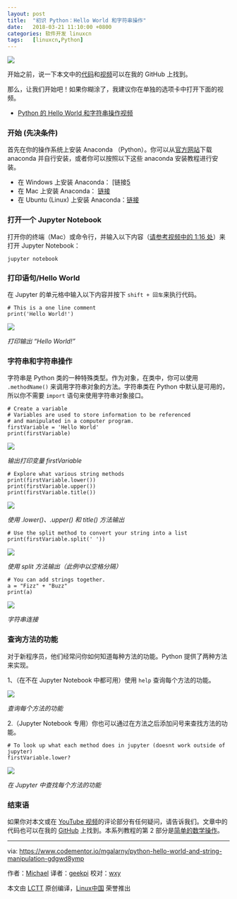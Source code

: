 ```yaml
---
layout: post
title:	"初识 Python：Hello World 和字符串操作"
date:	2018-03-21 11:10:00 +0800 
categories:	软件开发 linuxcn 
tags:	[linuxcn,Python]
---
```



![](/Asserts/Images//attachment/album/201803/21/111009moalae3i7pl7ajxf.jpg)


开始之前，说一下本文中的[代码](https://github.com/mGalarnyk/Python_Tutorials/blob/master/Python_Basics/Intro/Python3Basics_Part1.ipynb)和[视频](https://www.youtube.com/watch?v=JqGjkNzzU4s)可以在我的 GitHub 上找到。


那么，让我们开始吧！如果你糊涂了，我建议你在单独的选项卡中打开下面的视频。


* [Python 的 Hello World 和字符串操作视频](https://www.youtube.com/watch?v=JqGjkNzzU4s)


### 开始 (先决条件)


首先在你的操作系统上安装 Anaconda （Python）。你可以从[官方网站](https://www.continuum.io/downloads)下载 anaconda 并自行安装，或者你可以按照以下这些 anaconda 安装教程进行安装。


* 在 Windows 上安装 Anaconda： [链接[5](https://medium.com/@GalarnykMichael/install-python-on-windows-anaconda-c63c7c3d1444)
* 在 Mac 上安装 Anaconda： [链接](https://medium.com/@GalarnykMichael/install-python-on-mac-anaconda-ccd9f2014072)
* 在 Ubuntu (Linux) 上安装 Anaconda：[链接](https://medium.com/@GalarnykMichael/install-python-on-ubuntu-anaconda-65623042cb5a)


### 打开一个 Jupyter Notebook


打开你的终端（Mac）或命令行，并输入以下内容（[请参考视频中的 1:16 处](https://youtu.be/JqGjkNzzU4s?t=1m16s)）来打开 Jupyter Notebook：



```
jupyter notebook

```

### 打印语句/Hello World


在 Jupyter 的单元格中输入以下内容并按下 `shift + 回车`来执行代码。



```
# This is a one line comment
print('Hello World!')

```

![](/Asserts/Images//attachment/album/201803/21/111016oyuwyyzlsy11t2u2.png)


*打印输出 “Hello World!”*


### 字符串和字符串操作


字符串是 Python 类的一种特殊类型。作为对象，在类中，你可以使用 `.methodName()` 来调用字符串对象的方法。字符串类在 Python 中默认是可用的，所以你不需要 `import` 语句来使用字符串对象接口。



```
# Create a variable
# Variables are used to store information to be referenced
# and manipulated in a computer program.
firstVariable = 'Hello World'
print(firstVariable)

```

![](/Asserts/Images//attachment/album/201803/21/111017c28vzcj4nndw08n5.png)


*输出打印变量 firstVariable*



```
# Explore what various string methods
print(firstVariable.lower())
print(firstVariable.upper())
print(firstVariable.title())

```

![](/Asserts/Images//attachment/album/201803/21/111017e5frxe8i8prju2uu.png)


*使用 .lower()、.upper() 和 title() 方法输出*



```
# Use the split method to convert your string into a list
print(firstVariable.split(' '))

```

![](/Asserts/Images//attachment/album/201803/21/111017oy4errz82zyf49b8.png)


*使用 split 方法输出（此例中以空格分隔）*



```
# You can add strings together.
a = "Fizz" + "Buzz"
print(a)

```

![](/Asserts/Images//attachment/album/201803/21/111018p7e1ee71teleekta.png)


*字符串连接*


### 查询方法的功能


对于新程序员，他们经常问你如何知道每种方法的功能。Python 提供了两种方法来实现。


1、（在不在 Jupyter Notebook 中都可用）使用 `help` 查询每个方法的功能。


![](/Asserts/Images//attachment/album/201803/21/111018ekc9eqg9ojjp9ue6.png)


*查询每个方法的功能*


2.（Jupyter Notebook 专用）你也可以通过在方法之后添加问号来查找方法的功能。



```
# To look up what each method does in jupyter (doesnt work outside of jupyter)
firstVariable.lower?

```

![](/Asserts/Images//attachment/album/201803/21/111019h9y2d3y0s2w2kt44.png)


*在 Jupyter 中查找每个方法的功能*


### 结束语


如果你对本文或在 [YouTube 视频](https://www.youtube.com/watch?v=JqGjkNzzU4s)的评论部分有任何疑问，请告诉我们。文章中的代码也可以在我的 [GitHub](https://github.com/mGalarnyk/Python_Tutorials/blob/master/Python_Basics/Intro/Python3Basics_Part1.ipynb) 上找到。本系列教程的第 2 部分是[简单的数学操作](https://medium.com/@GalarnykMichael/python-basics-2-simple-math-4ac7cc928738)。




---


via: <https://www.codementor.io/mgalarny/python-hello-world-and-string-manipulation-gdgwd8ymp>


作者：[Michael](https://www.codementor.io/mgalarny) 译者：[geekpi](https://github.com/geekpi) 校对：[wxy](https://github.com/wxy)


本文由 [LCTT](https://github.com/LCTT/TranslateProject) 原创编译，[Linux中国](https://linux.cn/) 荣誉推出
